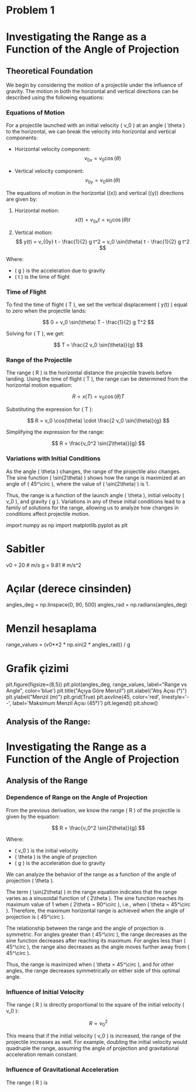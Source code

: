 # Problem 1

# Investigating the Range as a Function of the Angle of Projection

## Theoretical Foundation

We begin by considering the motion of a projectile under the influence of gravity. The motion in both the horizontal and vertical directions can be described using the following equations:

### Equations of Motion

For a projectile launched with an initial velocity \( v_0 \) at an angle \( \theta \) to the horizontal, we can break the velocity into horizontal and vertical components:

- Horizontal velocity component: 
  $$ v_{0x} = v_0 \cos(\theta) $$

- Vertical velocity component: 
  $$ v_{0y} = v_0 \sin(\theta) $$

The equations of motion in the horizontal (\(x\)) and vertical (\(y\)) directions are given by:

1. Horizontal motion:
   $$ x(t) = v_{0x} t = v_0 \cos(\theta) t $$

2. Vertical motion:
   $$ y(t) = v_{0y} t - \frac{1}{2} g t^2 = v_0 \sin(\theta) t - \frac{1}{2} g t^2 $$

Where:
- \( g \) is the acceleration due to gravity
- \( t \) is the time of flight

### Time of Flight

To find the time of flight \( T \), we set the vertical displacement \( y(t) \) equal to zero when the projectile lands:

$$ 0 = v_0 \sin(\theta) T - \frac{1}{2} g T^2 $$

Solving for \( T \), we get:

$$ T = \frac{2 v_0 \sin(\theta)}{g} $$

### Range of the Projectile

The range \( R \) is the horizontal distance the projectile travels before landing. Using the time of flight \( T \), the range can be determined from the horizontal motion equation:

$$ R = x(T) = v_0 \cos(\theta) T $$

Substituting the expression for \( T \):

$$ R = v_0 \cos(\theta) \cdot \frac{2 v_0 \sin(\theta)}{g} $$

Simplifying the expression for the range:

$$ R = \frac{v_0^2 \sin(2\theta)}{g} $$

### Variations with Initial Conditions

As the angle \( \theta \) changes, the range of the projectile also changes. The sine function \( \sin(2\theta) \) shows how the range is maximized at an angle of \( 45^\circ \), where the value of \( \sin(2\theta) \) is 1.

Thus, the range is a function of the launch angle \( \theta \), initial velocity \( v_0 \), and gravity \( g \). Variations in any of these initial conditions lead to a family of solutions for the range, allowing us to analyze how changes in conditions affect projectile motion.

import numpy as np
import matplotlib.pyplot as plt

# Sabitler
v0 = 20  # m/s
g = 9.81  # m/s^2

# Açılar (derece cinsinden)
angles_deg = np.linspace(0, 90, 500)
angles_rad = np.radians(angles_deg)

# Menzil hesaplama
range_values = (v0**2 * np.sin(2 * angles_rad)) / g

# Grafik çizimi
plt.figure(figsize=(8,5))
plt.plot(angles_deg, range_values, label="Range vs Angle", color='blue')
plt.title("Açıya Göre Menzil")
plt.xlabel("Atış Açısı (°)")
plt.ylabel("Menzil (m)")
plt.grid(True)
plt.axvline(45, color='red', linestyle='--', label='Maksimum Menzil Açısı (45°)')
plt.legend()
plt.show()

## Analysis of the Range:

# Investigating the Range as a Function of the Angle of Projection

## Analysis of the Range

### Dependence of Range on the Angle of Projection

From the previous derivation, we know the range \( R \) of the projectile is given by the equation:

$$ R = \frac{v_0^2 \sin(2\theta)}{g} $$

Where:
- \( v_0 \) is the initial velocity
- \( \theta \) is the angle of projection
- \( g \) is the acceleration due to gravity

We can analyze the behavior of the range as a function of the angle of projection \( \theta \).

The term \( \sin(2\theta) \) in the range equation indicates that the range varies as a sinusoidal function of \( 2\theta \). The sine function reaches its maximum value of 1 when \( 2\theta = 90^\circ \), i.e., when \( \theta = 45^\circ \). Therefore, the maximum horizontal range is achieved when the angle of projection is \( 45^\circ \).

The relationship between the range and the angle of projection is symmetric. For angles greater than \( 45^\circ \), the range decreases as the sine function decreases after reaching its maximum. For angles less than \( 45^\circ \), the range also decreases as the angle moves further away from \( 45^\circ \).

Thus, the range is maximized when \( \theta = 45^\circ \), and for other angles, the range decreases symmetrically on either side of this optimal angle.

### Influence of Initial Velocity

The range \( R \) is directly proportional to the square of the initial velocity \( v_0 \):

$$ R \propto v_0^2 $$

This means that if the initial velocity \( v_0 \) is increased, the range of the projectile increases as well. For example, doubling the initial velocity would quadruple the range, assuming the angle of projection and gravitational acceleration remain constant.

### Influence of Gravitational Acceleration

The range \( R \) is